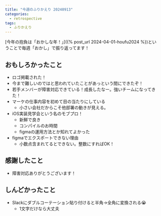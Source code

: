 ```yaml
---
title: "今週のふりかえり 20240913"
categories:
  - retrospective
tags:
  - ふりかえり
---
```


[今年の抱負は「おかしな年！」]({% post_url 2024-04-01-houfu2024 %})ということで毎週「おかし」で振り返ってます！  

## おもしろかったこと

- ロゴ掲載された！
- 今まで難しいのではと思われていたことがあっという間にできたぞ！
- 若手メンバーが障害対応できている！成長したなー。強いチームになってきた！
- マーケの仕事内容を初めて目の当たりにしている
  - 小さい会社だからこそ他部署の動きが見える。
- iOS実装見学会という名のモブプロ！
  - 新鮮で良き
  - コンパイルのお時間
  - figmaの運用方法とか知れてよかった
- figmaでエクスポートできない理由
  - 小数点含まれてるとできない。整数にすればOK！

## 感謝したこと

- 障害対応ありがとうございます！

## しんどかったこと

- Slackにダブルコーテーション貼り付けると半角→全角に変換される😭
    - 1文字だけなら大丈夫
